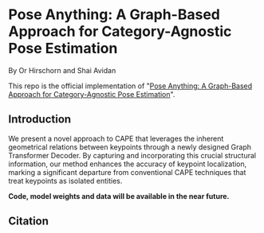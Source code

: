 # Pose Anything: A Graph-Based Approach for Category-Agnostic Pose Estimation
By Or Hirschorn and Shai Avidan


This repo is the official implementation of "[Pose Anything: A Graph-Based Approach for Category-Agnostic Pose Estimation]()".

## Introduction

We present a novel approach to CAPE that leverages the inherent geometrical relations between keypoints through a newly designed Graph Transformer Decoder. By capturing and incorporating this crucial structural information, our method enhances the accuracy of keypoint localization, marking a significant departure from conventional CAPE techniques that treat keypoints as isolated entities.

**Code, model weights and data will be available in the near future.**



## Citation
```bibtex






```